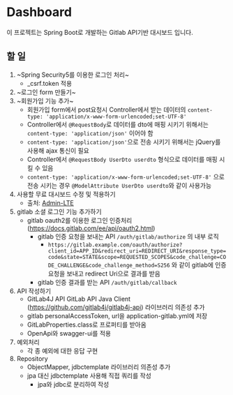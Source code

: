 # Dashboard
이 프로젝트는 Spring Boot로 개발하는 Gitlab API기반 대시보드 입니다.

## 할 일
  1. ~Spring Security5를 이용한 로그인 처리~
      - _csrf.token 적용
  2. ~로그인 form 만들기~
  3. ~회원가입 기능 추가~
      - 회원가입 form에서 post요청시 Controller에서 받는 데이터의 ```content-type: 'application/x-www-form-urlencoded;set-UTF-8'```
      - Controller에서 ```@RequestBody```로 데이터를 dto에 매핑 시키기 위해서는 ```content-type: 'application/json'``` 이어야 함
      - ```content-type: 'application/json'```으로 전송 시키기 위해서는 jQuery를 사용해 ajax 통신이 필요 
      - Controller에서 ```@RequestBody UserDto userdto``` 형식으로 데이터를 매핑 시킬 수 있음
      - ```content-type: 'application/x-www-form-urlencoded;set-UTF-8'``` 으로 전송 시키는 경우 ```@ModelAttribute UserDto userdto```와 같이 사용가능
  4. 사용할 무료 대시보드 수정 및 적용하기
      - 출처: [Admin-LTE](https://github.com/ColorlibHQ/AdminLTE)
  5. gitlab 소셜 로그인 기능 추가하기
      - gitlab oauth2를 이용한 로그인 인증처리 (https://docs.gitlab.com/ee/api/oauth2.html)
        - gitlab 인증 요청을 보내는 API ```/auth/gitlab/authorize``` 의 내부 로직
          - ```https://gitlab.example.com/oauth/authorize?client_id=APP_ID&redirect_uri=REDIRECT_URI&response_type=code&state=STATE&scope=REQUESTED_SCOPES&code_challenge=CODE_CHALLENGE&code_challenge_method=S256``` 와 같이 gitlab에 인증 요청을 보내고 redirect Uri으로 결과를 받음
        - gitlab 인증 결과를 받는 API ```/auth/gitlab/callback``` 
  6. API 작성하기
      - GitLab4J API GitLab API Java Client (https://github.com/gitlab4j/gitlab4j-api) 라이브러리 의존성 추가
      - gitlab personalAccessToken, url을 application-gitlab.yml에 저장
      - GitLabProperties.class로 프로퍼티를 받아옴
      - OpenApi와 swagger-ui를 적용
  7. 예외처리
      - 각 종 예외에 대한 응답 구현
  8. Repository
      - ObjectMapper, jdbctemplate 라이브러리 의존성 추가
      - jpa 대신 jdbctemplate 사용해 직접 쿼리를 작성
        - jpa와 jdbc로 분리하여 작성
